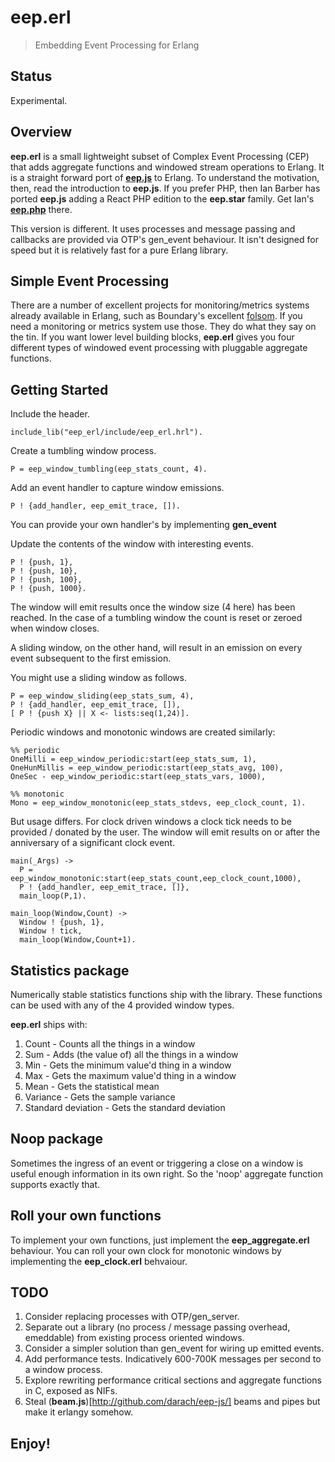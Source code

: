 # **eep.erl**

> Embedding Event Processing for Erlang

## Status

Experimental.

## Overview

**eep.erl** is a small lightweight subset of Complex Event Processing (CEP) that adds aggregate functions and windowed stream operations to Erlang. It is a straight forward port of [**eep.js**](http://github.com/darach/eep-js/) to Erlang. To understand the motivation, then, read the introduction to **eep.js**. If you prefer PHP, then Ian Barber has ported **eep.js** adding a React PHP edition to the **eep.star** family. Get Ian's [**eep.php**](http://github.com/ianbarber/eep-php) there.

This version is different. It uses processes and message passing and callbacks are provided via OTP's gen_event behaviour. It isn't designed for speed but it is relatively fast for a pure Erlang library.

## Simple Event Processing

There are a number of excellent projects for monitoring/metrics systems already available in Erlang, such as Boundary's excellent [folsom](http://github.com/boundary/folsom). If you need a monitoring or metrics system use those. They do what they say on the tin. If you want lower level building blocks, **eep.erl** gives you four different types of windowed event processing with pluggable aggregate functions.

## Getting Started

Include the header.

```
include_lib("eep_erl/include/eep_erl.hrl").
```

Create a tumbling window process.

```
P = eep_window_tumbling(eep_stats_count, 4).
```

Add an event handler to capture window emissions.

```
P ! {add_handler, eep_emit_trace, []).
```

You can provide your own handler's by implementing **gen_event**

Update the contents of the window with interesting events.

```
P ! {push, 1},
P ! {push, 10},
P ! {push, 100},
P ! {push, 1000}.
```

The window will emit results once the window size (4 here) has been reached.
In the case of a tumbling window the count is reset or zeroed when window closes.

A sliding window, on the other hand, will result in an emission on every event subsequent
to the first emission.

You might use a sliding window as follows.

```
P = eep_window_sliding(eep_stats_sum, 4),
P ! {add_handler, eep_emit_trace, []),
[ P ! {push X} || X <- lists:seq(1,24)].
```

Periodic windows and monotonic windows are created similarly:

```
%% periodic
OneMilli = eep_window_periodic:start(eep_stats_sum, 1),
OneHunMillis = eep_window_periodic:start(eep_stats_avg, 100),
OneSec - eep_window_periodic:start(eep_stats_vars, 1000),

%% monotonic
Mono = eep_window_monotonic(eep_stats_stdevs, eep_clock_count, 1).
```

But usage differs. For clock driven windows a clock tick needs to be
provided / donated by the user. The window will emit results on or after
the anniversary of a significant clock event.

```
main(_Args) ->
  P = eep_window_monotonic:start(eep_stats_count,eep_clock_count,1000),
  P ! {add_handler, eep_emit_trace, []},
  main_loop(P,1).

main_loop(Window,Count) ->
  Window ! {push, 1},
  Window ! tick,
  main_loop(Window,Count+1).
```

## Statistics package

Numerically stable statistics functions ship with the library. These functions
can be used with any of the 4 provided window types.

**eep.erl** ships with:

1. Count - Counts all the things in a window
2. Sum - Adds (the value of) all the things in a window
3. Min - Gets the minimum value'd thing in a window
4. Max - Gets the maximum value'd thing in a window
5. Mean - Gets the statistical mean
6. Variance - Gets the sample variance
7. Standard deviation - Gets the standard deviation


## Noop package

Sometimes the ingress of an event or triggering a close on a window is useful enough information in its own right. So the 'noop' aggregate function supports exactly that.

## Roll your own functions

To implement your own functions, just implement the **eep_aggregate.erl** behaviour.
You can roll your own clock for monotonic windows by implementing the **eep_clock.erl** behvaiour.

## TODO

1. Consider replacing processes with OTP/gen_server.
2. Separate out a library (no process / message passing overhead, emeddable) from existing process oriented windows.
3. Consider a simpler solution than gen_event for wiring up emitted events.
4. Add performance tests. Indicatively 600-700K messages per second to a window process.
5. Explore rewriting performance critical sections and aggregate functions in C, exposed as NIFs.
6. Steal (**beam.js**)[http://github.com/darach/eep-js/] beams and pipes but make it erlangy somehow.

## Enjoy!